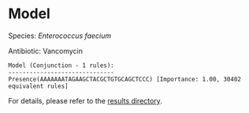 
# Model

Species: *Enterococcus faecium*

Antibiotic: Vancomycin

```
Model (Conjunction - 1 rules):
------------------------------
Presence(AAAAAAATAGAAGCTACGCTGTGCAGCTCCC) [Importance: 1.00, 30402 equivalent rules]

```

For details, please refer to the [results directory](../../../../../results/scm_b/enterococcus%20faecium/vancomycin/repeat_2/).

